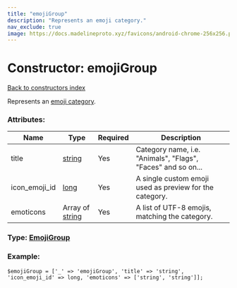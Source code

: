 ```yaml
---
title: "emojiGroup"
description: "Represents an emoji category."
nav_exclude: true
image: https://docs.madelineproto.xyz/favicons/android-chrome-256x256.png
---
```

# Constructor: emojiGroup  
[Back to constructors index](/API_docs/constructors/index.html)



Represents an [emoji category](https://core.telegram.org/api/emoji-categories).

### Attributes:

| Name     |    Type       | Required | Description |
|----------|---------------|----------|-------------|
|title|[string](/API_docs/types/string.html) | Yes|Category name, i.e. "Animals", "Flags", "Faces" and so on...|
|icon\_emoji\_id|[long](/API_docs/types/long.html) | Yes|A single custom emoji used as preview for the category.|
|emoticons|Array of [string](/API_docs/types/string.html) | Yes|A list of UTF-8 emojis, matching the category.|



### Type: [EmojiGroup](/API_docs/types/EmojiGroup.html)


### Example:

```
$emojiGroup = ['_' => 'emojiGroup', 'title' => 'string', 'icon_emoji_id' => long, 'emoticons' => ['string', 'string']];
```  
